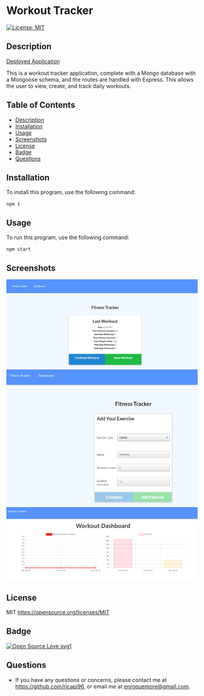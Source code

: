 # Workout Tracker

 [![License: MIT](https://img.shields.io/badge/License-MIT-yellow.svg)](https://opensource.org/licenses/MIT)

## Description
[Deployed Application](https://infinite-savannah-57813.herokuapp.com/)

This is a workout tracker application, complete with a Mongo database with a Mongoose schema, and the routes are handled with Express. This allows the user to view, create, and track daily workouts.


## Table of Contents 
* [Description](#description)
* [Installation](#installation)
* [Usage](#usage)
* [Screenshots](#screenshots)
* [License](#license)
* [Badge](#badge)
* [Questions](#questions)

## Installation
To install this program, use the following command:
```
npm i
```

## Usage

To run this program, use the following command:  
```
npm start
```  


## Screenshots

![last](./images/last-workout.png)
![add](./images/add-workout.png)
![stats](./images/stats.png)



## License

MIT
https://opensource.org/licenses/MIT


## Badge

[![Open Source Love svg1](https://badges.frapsoft.com/os/v1/open-source.svg?v=103)](https://github.com/ellerbrock/open-source-badges/)


## Questions

* If you have any questions or concerns, please contact me at https://github.com/ricapi96, or email me at enroquemore@gmail.com.
